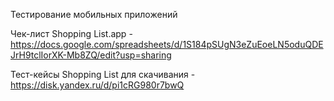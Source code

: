 Тестирование мобильных приложений

Чек-лист Shopping List.app - https://docs.google.com/spreadsheets/d/1S184pSUgN3eZuEoeLN5oduQDEJrH9tclIorXK-Mb8ZQ/edit?usp=sharing

Тест-кейсы Shopping List для скачивания - https://disk.yandex.ru/d/pi1cRG980r7bwQ
